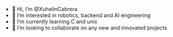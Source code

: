 - 👋 Hi, I’m @XuhelinCabrera
- 👀 I’m interested in robotics, backend and AI engineering
- 🌱 I’m currently learning C and unix
- 💞️ I’m looking to collaborate on any new and innovated projects


<!---
XuhelinCabrera/XuhelinCabrera is a ✨ special ✨ repository because its `README.md` (this file) appears on your GitHub profile.
You can click the Preview link to take a look at your changes.
--->
